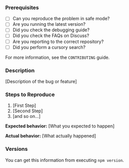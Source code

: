 ### Prerequisites

* [ ] Can you reproduce the problem in safe mode?
* [ ] Are you running the latest version?
* [ ] Did you check the debugging guide?
* [ ] Did you check the FAQs on Discuss?
* [ ] Are you reporting to the correct repository?
* [ ] Did you perform a cursory search?

For more information, see the `CONTRIBUTING` guide.

### Description

[Description of the bug or feature]

### Steps to Reproduce

1. [First Step]
2. [Second Step]
3. [and so on...]

**Expected behavior:** [What you expected to happen]

**Actual behavior:** [What actually happened]

### Versions

You can get this information from executing `npm version`.